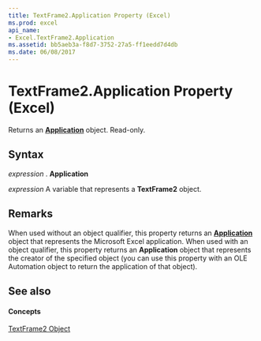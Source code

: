 ```yaml
---
title: TextFrame2.Application Property (Excel)
ms.prod: excel
api_name:
- Excel.TextFrame2.Application
ms.assetid: bb5aeb3a-f8d7-3752-27a5-ff1eedd7d4db
ms.date: 06/08/2017
---
```



# TextFrame2.Application Property (Excel)

Returns an  **[Application](Excel.Application(objec).md)** object. Read-only.


## Syntax

 _expression_ . **Application**

 _expression_ A variable that represents a **TextFrame2** object.


## Remarks

When used without an object qualifier, this property returns an  **[Application](Excel.Application(objec).md)** object that represents the Microsoft Excel application. When used with an object qualifier, this property returns an **Application** object that represents the creator of the specified object (you can use this property with an OLE Automation object to return the application of that object).


## See also


#### Concepts


[TextFrame2 Object](textframe2-object-excel.md)

